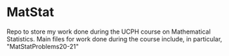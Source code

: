 # MatStat
Repo to store my work done during the UCPH course on Mathematical Statistics.
Main files for work done during the course include, in particular, "MatStatProblems20-21"
